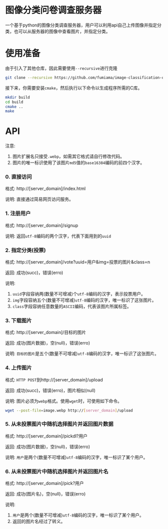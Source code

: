 # 图像分类问卷调查服务器

一个基于python的图像分类调查服务器，用户可以利用api自己上传图像并指定分类，也可以从服务器的图像中查看图片，并指定分类。

# 使用准备

由于引入了其他仓库，因此需要使用`--recursive`进行克隆

```bash
git clone --recursive https://github.com/fumiama/image-classification-questionnaire-server.git
```

接下来，你需要安装`cmake`，然后执行以下命令以生成程序所需的C库。

```bash
mkdir build
cd build
cmake ..
make
```

# API

注意:

1. 图片扩展名只接受`.webp`，如需其它格式请自行修改代码。
2. 图片的唯一标识使用了该图片`md5`值的`base16384`编码的前四个汉字。

### 0. 直接访问

格式: http://[server_domain]/index.html

说明: 直接通过简易网页访问服务。

### 1. 注册用户

格式: http://[server_domain]/signup

说明: 返回`utf-8`编码的两个汉字，代表下面用到的`uuid`

### 2. 指定分类(投票)

格式: http://[server_domain]/vote?uuid=用户&img=投票的图片&class=n

返回: 成功(succ)，错误(erro)

说明:

1. `uuid`字段容纳两(数量不可增减)个`utf-8`编码的汉字，表示投票用户。
2. `img`字段容纳五个(数量不可增减)`utf-8`编码的汉字，唯一标识了这张图片。
3. `class`字段容纳任意数量的`ASCII`编码，代表该图片所属标签。

### 3. 下载图片

格式: http://[server_domain]/目标的图片

返回: 成功(图片数据)，空(null)，错误(erro)

说明: `目标的图片`是五个(数量不可增减)`utf-8`编码的汉字，唯一标识了这张图片。

### 4. 上传图片

格式: `HTTP POST`到http://[server_domain]/upload

返回: 成功(succ)，错误(erro)，图片相似(null)

说明: 图片必须为`webp`格式。使用`wget`时，可使用如下命令。

```bash
wget --post-file=image.webp http://[server_domain]/upload
```

### 5. 从未投票图片中随机选择图片并返回图片数据

格式: http://[server_domain]/pickdl?用户

返回: 成功(图片数据)，空(null)，错误(erro)

说明: `用户`是两个(数量不可增减)`utf-8`编码的汉字，唯一标识了某个用户。

### 6. 从未投票图片中随机选择图片并返回图片名

格式: http://[server_domain]/pick?用户

返回: 成功(图片名)，空(null)，错误(erro)

说明:
1. `用户`是两个(数量不可增减)`utf-8`编码的汉字，唯一标识了某个用户。
2. 返回的图片名经过了转义。
